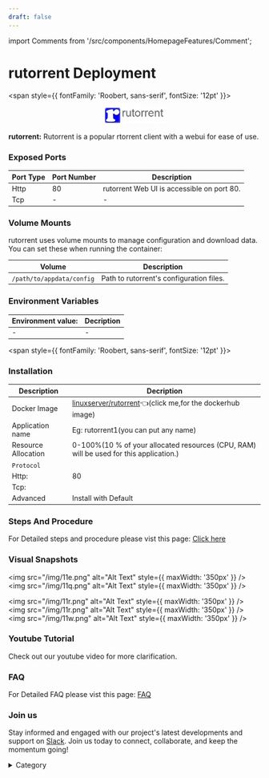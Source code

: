 ```yaml
---
draft: false
---
```

import Comments from '/src/components/HomepageFeatures/Comment';





# rutorrent Deployment

<span style={{ fontFamily: 'Roobert, sans-serif', fontSize: '12pt' }}>

<p align="center">
  <img src="/img/r4r.jpg" alt="Alt Text" width="25%"/>
</p> 

**rutorrent:**
Rutorrent is a popular rtorrent client with a webui for ease of use.






### Exposed Ports

| Port Type | Port Number | Description                               |
| --------- | ----------- | ----------------------------------------- |
| Http      | 80       | rutorrent Web UI is accessible on port 80. |
| Tcp       | -           | -             |

### Volume Mounts

rutorrent uses volume mounts to manage configuration and download data. You can set these when running the container:

| Volume                       | Description                                  |
| ---------------------------- | -------------------------------------------- |
| `/path/to/appdata/config`    | Path to rutorrent's configuration files.  |



### Environment Variables


|   **Environment value:**          | Decription                                                                                                               | 
| --------------------- | ------                                                                                                                   | 
|-       |  -                              |

</span>


<span style={{ fontFamily: 'Roobert, sans-serif', fontSize: '12pt' }}>

### Installation


|  Description          | Decription                                                                                                               | 
| --------------------- | ------                                                                                                                   | 
| Docker Image          |   [linuxserver/rutorrent](https://hub.docker.com/r/linuxserver/rutorrent)👈(click me,for the dockerhub image)                           |
| Application name      |  Eg: rutorrent1(you can put any name)                                                                                        | 
| Resource Allocation   |  0-100%(10 % of your allocated resources (CPU, RAM) will be used for this application.)                                  | 
| `Protocol`            |                                                                                                                          | 
|  Http:                |     80                                                                                                                    |
|  Tcp:                 |                                                                                                                        | 
|    Advanced           |    Install with Default                                                                                                  |




### Steps And Procedure

For Detailed steps and procedure please vist this page: [Click here](https://techscaleinfinite.github.io/introduction/cloud-float/Steps%20and%20procedure)



### Visual Snapshots




<img src="/img/11e.png" alt="Alt Text" style={{ maxWidth: '350px' }} /> <img src="/img/11q.png" alt="Alt Text" style={{ maxWidth: '350px' }} />

<img src="/img/11r.png" alt="Alt Text" style={{ maxWidth: '350px' }} /> <img src="/img/11r.png" alt="Alt Text" style={{ maxWidth: '350px' }} /> <img src="/img/11w.png" alt="Alt Text" style={{ maxWidth: '350px' }} /> 













### Youtube Tutorial&#x20;

Check out our youtube video for more clarification.



### FAQ

For Detailed FAQ please vist this page: [FAQ](https://techscaleinfinite.github.io/FAQ)

### Join us

Stay informed and engaged with our project's latest developments and support on [Slack](https://app.slack.com/client/T04QS32JX6E/C04QKEWE146). Join us today to connect, collaborate, and keep the momentum going!&#x20;

<details>

<summary>Category</summary>

Kubernetes, cloud computing, DevOps, cloud services, hosting platform, container orchestration, cloud infrastructure, cloud deployment, cloud management, cloud technology, cloud solutions, rutorrent

</details>

</span>


<Comments />